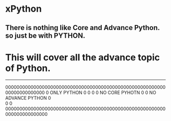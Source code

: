# xPython
There is nothing like Core and Advance Python. so just be with PYTHON.
-----------------------------------------------------------------------
# This will cover all the advance topic of Python.
-----------------------------------------------------------------------



00000000000000000000000000000000000000000000000000000000000000000000000
0                                  ONLY PYTHON                        0
0                                                                     0
0                        NO CORE PYHOTN                               0
0       NO ADVANCE PYTHON                                             0  
0                                                                     0
000000000000000000000000000000000000000000000000000000000000000000000000
